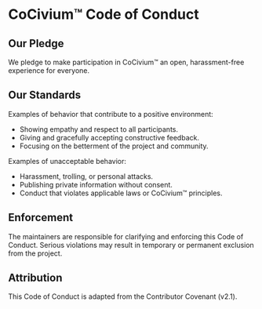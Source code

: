 <!-- status: stub; target: 150+ words -->
<!-- status: stub; target: 150+ words -->
<!-- status: stub; target: 150+ words -->
<!-- status: stub; target: 150+ words -->
<!-- status: stub; target: 150+ words -->
<!-- status: stub; target: 150+ words -->
# CoCivium™ Code of Conduct

## Our Pledge
We pledge to make participation in CoCivium™ an open, harassment-free experience for everyone.

## Our Standards
Examples of behavior that contribute to a positive environment:
- Showing empathy and respect to all participants.
- Giving and gracefully accepting constructive feedback.
- Focusing on the betterment of the project and community.

Examples of unacceptable behavior:
- Harassment, trolling, or personal attacks.
- Publishing private information without consent.
- Conduct that violates applicable laws or CoCivium™ principles.

## Enforcement
The maintainers are responsible for clarifying and enforcing this Code of Conduct.
Serious violations may result in temporary or permanent exclusion from the project.

## Attribution
This Code of Conduct is adapted from the Contributor Covenant (v2.1).







